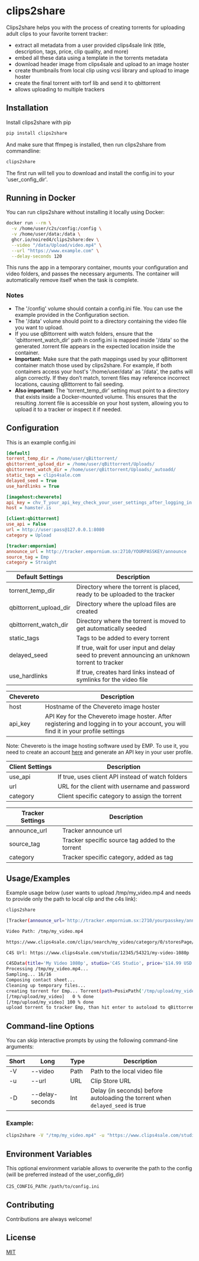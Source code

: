 # clips2share


Clips2share helps you with the process of creating torrents for uploading adult clips to your favorite torrent tracker:

- extract all metadata from a user provided clips4sale link (title, description, tags, price, clip quality, and more)
- embed all these data using a template in the torrents metadata
- download header image from clips4sale and upload to an image hoster 
- create thumbnails from local clip using vcsi library and upload to image hoster 
- create the final torrent with torf lib and send it to qbittorrent 
- allows uploading to multiple trackers


## Installation

Install clips2share with pip

```bash
pip install clips2share
```

And make sure that ffmpeg is installed, then run clips2share from commandline:

```bash
clips2share
```

The first run will tell you to download and install the config.ini to your 'user_config_dir'. 


## Running in Docker

You can run clips2share without installing it locally using Docker:

```bash
docker run --rm \
  -v /home/user/c2s/config:/config \
  -v /home/user/data:/data \
  ghcr.io/noired4/clips2share:dev \
  --video "/data/Upload/video.mp4" \
  --url "https://www.example.com" \
  --delay-seconds 120
```
This runs the app in a temporary container, mounts your configuration and video folders, and passes the necessary arguments. The container will automatically remove itself when the task is complete.

### Notes
- The '/config' volume should contain a config.ini file. You can use the example provided in the Configuration section.
- The '/data' volume should point to a directory containing the video file you want to upload.
- If you use qBittorrent with watch folders, ensure that the 'qbittorrent_watch_dir' path in config.ini is mapped inside '/data' so the generated .torrent file appears in the expected location inside the container.
- **Important:** Make sure that the path mappings used by your qBittorrent container match those used by clips2share. For example, if both containers access your host's '/home/user/data' as '/data', the paths will align correctly. If they don’t match, torrent files may reference incorrect locations, causing qBittorrent to fail seeding.
- **Also important:** The 'torrent_temp_dir' setting must point to a directory that exists inside a Docker-mounted volume. This ensures that the resulting .torrent file is accessible on your host system, allowing you to upload it to a tracker or inspect it if needed.


## Configuration

This is an example config.ini

```ini
[default]
torrent_temp_dir = /home/user/qBittorrent/
qbittorrent_upload_dir = /home/user/qBittorrent/Uploads/
qbittorrent_watch_dir = /home/user/qBittorrent/Uploads/_autoadd/
static_tags = clips4sale.com
delayed_seed = True
use_hardlinks = True

[imagehost:chevereto]
api_key = chv_T_your_api_key_check_your_user_settings_after_logging_in
host = hamster.is

[client:qbittorrent]
use_api = False
url = http://user:pass@127.0.0.1:8080
category = Upload

[tracker:empornium]
announce_url = http://tracker.empornium.sx:2710/YOURPASSKEY/announce
source_tag = Emp
category = Straight
```

| Default Settings       | Description                                                                                     |
|------------------------|-------------------------------------------------------------------------------------------------|
| torrent_temp_dir       | Directory where the torrent is placed, ready to be uploaded to the tracker                      |
| qbittorrent_upload_dir | Directory where the upload files are created                                                    |
| qbittorrent_watch_dir  | Directory where the torrent is moved to get automatically seeded                                |
| static_tags            | Tags to be added to every torrent                                                               |
| delayed_seed           | If true, wait for user input and delay seed to prevent announcing an unknown torrent to tracker |
| use_hardlinks          | If true, creates hard links instead of symlinks for the video file                              |

| Chevereto | Description                                                                                                                         |
|-----------|-------------------------------------------------------------------------------------------------------------------------------------|
| host      | Hostname of the Chevereto image hoster                                                                                              |
| api_key   | API Key for the Chevereto image hoster. After registering and logging in to your account, you will find it in your profile settings |

Note: Chevereto is the image hosting software used by EMP. To use it, you need to create an account [here](https://hamster.is/) and generate an API key in your user profile.

| Client Settings  | Description                                      |
|------------------|--------------------------------------------------|
| use_api          | If true, uses client API instead of watch folders|
| url              | URL for the client with username and password    |
| category         | Client specific category to assign the torrent   |

| Tracker Settings | Description                                      |
|------------------|--------------------------------------------------|
| announce_url     | Tracker announce url                             |
| source_tag       | Tracker specific source tag added to the torrent |
| category         | Tracker specific category, added as tag          |


## Usage/Examples
Example usage below (user wants to upload /tmp/my_video.mp4 and needs to provide only the path to local clip and the c4s link):

```bash
clips2share

[Tracker(announce_url='http://tracker.empornium.sx:2710/yourpasskey/announce', category='Straight', source_tag='Emp')]

Video Path: /tmp/my_video.mp4

https://www.clips4sale.com/clips/search/my_video/category/0/storesPage/1/clipsPage/1

C4S Url: https://www.clips4sale.com/studio/12345/54321/my-video-1080p

C4SData(title='My Video 1080p', studio='C4S Studio', price='$14.99 USD', date='3/1/25 1:23 AM', duration='15 min', size='1693 MB', format='mp4', resolution='1080p', description='The C4S Clip Description', category='POV', related_categories=['Glove', 'Leather Gloves', 'Play'], keywords=['Straight', 'POV'], url='https://www.clips4sale.com/studio/12345/54321/my-video-1080p', image_url='https://imagecdn.clips4sale.com/accounts123/54321/clip_images/previewlg_12345.jpg')
Processing /tmp/my_video.mp4...
Sampling... 16/16
Composing contact sheet...
Cleaning up temporary files...
creating torrent for Emp... Torrent(path=PosixPath('/tmp/upload/my_video'), name='My Video 1080p', trackers=[['http://tracker.empornium.sx:2710/yourpasskey/announce']], private=True, source='Emp', piece_size=2097152)
[/tmp/upload/my_video]   0 % done
[/tmp/upload/my_video] 100 % done
upload torrent to tracker Emp, than hit enter to autoload to qBittorrent...
```

## Command-line Options

You can skip interactive prompts by using the following command-line arguments:

| Short | Long            | Type | Description                                                                   |
|-------|-----------------|------|-------------------------------------------------------------------------------|
| -V    | --video         | Path | Path to the local video file                                                  |
| -u    | --url           | URL  | Clip Store URL                                                                |
| -D    | --delay-seconds | Int  | Delay (in seconds) before autoloading the torrent when `delayed_seed` is true |

### Example:
```bash
clips2share -V "/tmp/my_video.mp4" -u "https://www.clips4sale.com/studio/12345/54321/my-video-1080p" -D 300
```

## Environment Variables

This optional environment variable allows to overwrite the path to the config (will be preferred instead of the user_config_dir)

`C2S_CONFIG_PATH`: `/path/to/config.ini`



## Contributing

Contributions are always welcome!


## License

[MIT](https://choosealicense.com/licenses/mit/)

